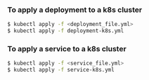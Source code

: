 ### To apply a deployment to a k8s cluster
```bash 
$ kubectl apply -f <deployment_file.yml>
$ kubectl apply -f deployment-k8s.yml
```

### To apply a service to a k8s cluster
```bash 
$ kubectl apply -f <service_file.yml>
$ kubectl apply -f service-k8s.yml
```